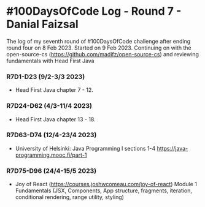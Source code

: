 # #100DaysOfCode Log - Round 7 - Danial Faizsal

The log of my seventh round of #100DaysOfCode challenge after ending round four on 8 Feb 2023. Started on 9 Feb 2023. Continuing on with the open-source-cs (https://github.com/madifz/open-source-cs) and reviewing fundamentals with Head First Java

### R7D1-D23 (9/2-3/3 2023)
- Head First Java chapter 7 - 12.

### R7D24-D62 (4/3-11/4 2023)
- Head First Java chapter 13 - 18.

### R7D63-D74 (12/4-23/4 2023)
- University of Helsinki: Java Programming I sections 1-4
https://java-programming.mooc.fi/part-1

### R7D75-D96 (24/4-15/5 2023)
- Joy of React 
(https://courses.joshwcomeau.com/joy-of-react) Module 1 Fundamentals (JSX, Components, App structure, fragments, iteration, conditional rendering, range utility, styling)
